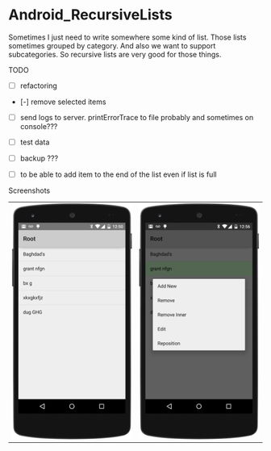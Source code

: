# Android_RecursiveLists
Sometimes I just need to write somewhere some kind of list.
Those lists sometimes grouped by category. And also we want to support subcategories. 
So recursive lists are very good for those things.

TODO
- [ ] refactoring
- [-] remove selected items
- [ ] send logs to server. printErrorTrace to file probably and sometimes on console???
- [ ] test data
- [ ] backup ???
- [ ] to be able to add item to the end of the list even if list is full


Screenshots

<table>
  <tr>
    <td>
      <img src="https://raw.githubusercontent.com/antoshkaplus/Android_RecursiveLists/master/screenshots/root_list.png" />
    </td>
    <td>
      <img src="https://raw.githubusercontent.com/antoshkaplus/Android_RecursiveLists/master/screenshots/context_menu.png" />
    </td>
  </tr>
</table>
